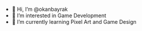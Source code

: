 - 👋 Hi, I’m @okanbayrak
- 👀 I’m interested in Game Development
- 🌱 I’m currently learning Pixel Art and Game Design
<!-- - 💞️ I’m looking to collaborate on ... 
- 📫 How to reach me
-->
<!---
okanbayrak/okanbayrak is a ✨ special ✨ repository because its `README.md` (this file) appears on your GitHub profile.
You can click the Preview link to take a look at your changes.
--->
